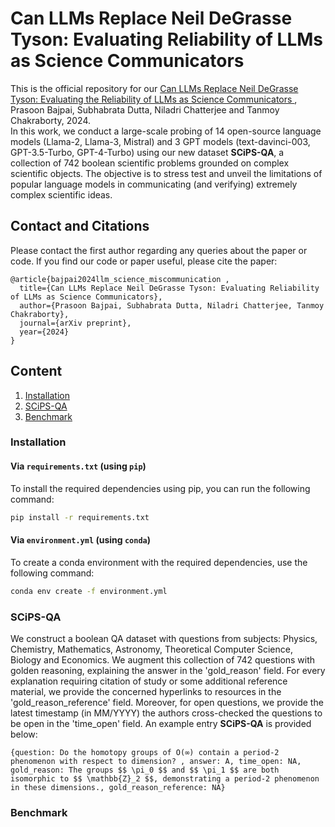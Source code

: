 # Can LLMs Replace Neil DeGrasse Tyson: Evaluating Reliability of LLMs as Science Communicators
This is the official repository for our <a href = 'https://openreview.net/forum?id=Eqpnq1sC43'> Can LLMs Replace Neil DeGrasse Tyson: Evaluating the Reliability of LLMs as Science Communicators </a>, Prasoon Bajpai, Subhabrata Dutta, Niladri Chatterjee and Tanmoy Chakraborty, 2024.<br>
In this work, we conduct a large-scale probing of 14 open-source language models (Llama-2, Llama-3, Mistral) and 3 GPT models (text-davinci-003, GPT-3.5-Turbo, GPT-4-Turbo) using our new dataset **SCiPS-QA**, a collection of 742 boolean scientific problems grounded on complex scientific objects. The objective is to stress test and unveil the limitations of popular language models in communicating (and verifying) extremely complex scientific ideas.
## Contact and Citations
Please contact the first author regarding any queries about the paper or code. If you find our code or paper useful, please cite the paper:
```
@article{bajpai2024llm_science_miscommunication ,
  title={Can LLMs Replace Neil DeGrasse Tyson: Evaluating Reliability of LLMs as Science Communicators},
  author={Prasoon Bajpai, Subhabrata Dutta, Niladri Chatterjee, Tanmoy Chakraborty},
  journal={arXiv preprint},
  year={2024}
}
```

## Content

1. [Installation](#installation)
2. [SCiPS-QA](#scipsqa)
3. [Benchmark](#benchmark)

### Installation

#### Via `requirements.txt` (using `pip`)
To install the required dependencies using pip, you can run the following command:

```bash
pip install -r requirements.txt
```

#### Via `environment.yml` (using `conda`)
To create a conda environment with the required dependencies, use the following command:

```bash
conda env create -f environment.yml
```

### SCiPS-QA
We construct a boolean QA dataset with questions from subjects: Physics, Chemistry, Mathematics, Astronomy, Theoretical Computer Science, Biology and Economics. We augment this collection of 742 questions with golden reasoning, explaining the answer in the 'gold_reason' field. For every explanation requiring citation of study or some additional reference material, we provide the concerned hyperlinks to resources in the 'gold_reason_reference' field. Moreover, for open questions, we provide the latest timestamp (in MM/YYYY) the authors cross-checked the questions to be open in the 'time_open' field. An example entry **SCiPS-QA** is provided below:
```
{question: Do the homotopy groups of O(∞) contain a period-2 phenomenon with respect to dimension? , answer: A, time_open: NA, gold_reason: The groups $$ \pi_0 $$ and $$ \pi_1 $$ are both isomorphic to $$ \mathbb{Z}_2 $$, demonstrating a period-2 phenomenon in these dimensions., gold_reason_reference: NA}
```
### Benchmark
